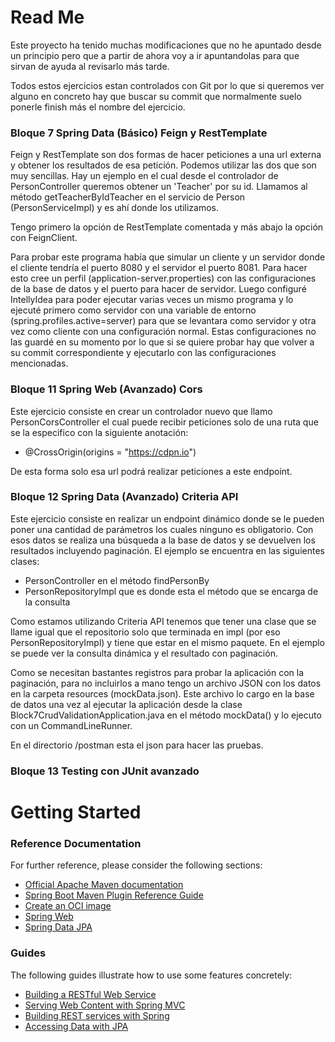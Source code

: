 # Read Me 
Este proyecto ha tenido muchas modificaciones que no he apuntado desde un principio pero que a partir de ahora voy a ir 
apuntandolas para que sirvan de ayuda al revisarlo más tarde.

Todos estos ejercicios estan controlados con Git por lo que si queremos ver alguno en concreto hay que buscar su commit
que normalmente suelo ponerle finish más el nombre del ejercicio.

### Bloque 7 Spring Data (Básico) Feign y RestTemplate
Feign y RestTemplate son dos formas de hacer peticiones a una url externa y obtener los resultados de esa petición. 
Podemos utilizar las dos que son muy sencillas. Hay un ejemplo en el cual desde el controlador de PersonController 
queremos obtener un 'Teacher' por su id. Llamamos al método getTeacherByIdTeacher en el servicio de Person 
(PersonServiceImpl) y es ahí donde los utilizamos. 

Tengo primero la opción de RestTemplate comentada y más abajo la opción con FeignClient.

Para probar este programa había que simular un cliente y un servidor donde el cliente tendría el puerto 8080 y el servidor
el puerto 8081. Para hacer esto cree un perfil (application-server.properties) con las configuraciones de la base de
datos y el puerto para hacer de servidor. Luego configuré IntellyIdea para poder ejecutar varias veces un mismo programa
y lo ejecuté primero como servidor con una variable de entorno (spring.profiles.active=server) para que se levantara
como servidor y otra vez como cliente con una configuración normal. Estas configuraciones no las guardé en su momento
por lo que si se quiere probar hay que volver a su commit correspondiente y ejecutarlo con las configuraciones mencionadas.

### Bloque 11 Spring Web (Avanzado) Cors
Este ejercicio consiste en crear un controlador nuevo que llamo PersonCorsController el cual puede recibir peticiones 
solo de una ruta que se la especifico con la siguiente anotación:
* @CrossOrigin(origins = "https://cdpn.io")

De esta forma solo esa url podrá realizar peticiones a este endpoint.

### Bloque 12 Spring Data (Avanzado) Criteria API
Este ejercicio consiste en realizar un endpoint dinámico donde se le pueden poner una cantidad de parámetros los cuales
ninguno es obligatorio. Con esos datos se realiza una búsqueda a la base de datos y se devuelven los resultados 
incluyendo paginación. El ejemplo se encuentra en las siguientes clases:
* PersonController en el método findPersonBy
* PersonRepositoryImpl que es donde esta el método que se encarga de la consulta

Como estamos utilizando Criteria API tenemos que tener una clase que se llame igual que el repositorio solo que terminada
en impl (por eso PersonRepositoryImpl) y tiene que estar en el mismo paquete. En el ejemplo se puede ver la consulta
dinámica y el resultado con paginación. 

Como se necesitan bastantes registros para probar la aplicación con la paginación, para no incluirlos a mano tengo un
archivo JSON con los datos en la carpeta resources (mockData.json). Este archivo lo cargo en la base de datos una vez
al ejecutar la aplicación desde la clase Block7CrudValidationApplication.java en el método mockData() y lo ejecuto
con un CommandLineRunner.

En el directorio /postman esta el json para hacer las pruebas.

### Bloque 13 Testing con JUnit avanzado



# Getting Started

### Reference Documentation
For further reference, please consider the following sections:

* [Official Apache Maven documentation](https://maven.apache.org/guides/index.html)
* [Spring Boot Maven Plugin Reference Guide](https://docs.spring.io/spring-boot/docs/3.0.6/maven-plugin/reference/html/)
* [Create an OCI image](https://docs.spring.io/spring-boot/docs/3.0.6/maven-plugin/reference/html/#build-image)
* [Spring Web](https://docs.spring.io/spring-boot/docs/3.0.6/reference/htmlsingle/#web)
* [Spring Data JPA](https://docs.spring.io/spring-boot/docs/3.0.6/reference/htmlsingle/#data.sql.jpa-and-spring-data)

### Guides
The following guides illustrate how to use some features concretely:

* [Building a RESTful Web Service](https://spring.io/guides/gs/rest-service/)
* [Serving Web Content with Spring MVC](https://spring.io/guides/gs/serving-web-content/)
* [Building REST services with Spring](https://spring.io/guides/tutorials/rest/)
* [Accessing Data with JPA](https://spring.io/guides/gs/accessing-data-jpa/)

